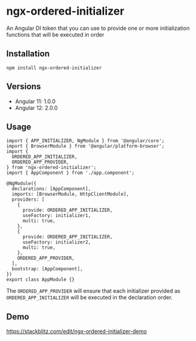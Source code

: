 # ngx-ordered-initializer

An Angular DI token that you can use to provide one or more initialization functions that will be executed in order

## Installation

```
npm install ngx-ordered-initializer
```

## Versions

- Angular 11: 1.0.0
- Angular 12: 2.0.0

## Usage

```
import { APP_INITIALIZER, NgModule } from '@angular/core';
import { BrowserModule } from '@angular/platform-browser';
import {
  ORDERED_APP_INITIALIZER,
  ORDERED_APP_PROVIDER,
} from 'ngx-ordered-initializer';
import { AppComponent } from './app.component';

@NgModule({
  declarations: [AppComponent],
  imports: [BrowserModule, HttpClientModule],
  providers: [
    {
      provide: ORDERED_APP_INITIALIZER,
      useFactory: initializer1,
      multi: true,
    },
    {
      provide: ORDERED_APP_INITIALIZER,
      useFactory: initializer2,
      multi: true,
    },
    ORDERED_APP_PROVIDER,
  ],
  bootstrap: [AppComponent],
})
export class AppModule {}
```

The `ORDERED_APP_PROVIDER` will ensure that each initializer provided as `ORDERED_APP_INITIALIZER` will be executed in the declaration order.

## Demo

https://stackblitz.com/edit/ngx-ordered-initializer-demo

